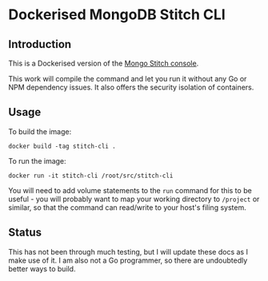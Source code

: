 Dockerised MongoDB Stitch CLI
===

Introduction
---

This is a Dockerised version of the [Mongo Stitch console](https://github.com/10gen/stitch-cli).

This work will compile the command and let you run it without any Go or NPM dependency issues. It also offers the security isolation of containers.

Usage
---

To build the image:

    docker build -tag stitch-cli .

To run the image:

    docker run -it stitch-cli /root/src/stitch-cli

You will need to add volume statements to the `run` command for this to be useful - you will probably want to map your working directory to `/project` or similar, so that the command can read/write to your host's filing system.

Status
---

This has not been through much testing, but I will update these docs as I make use of it. I am also not a Go programmer, so there are undoubtedly better ways to build.
